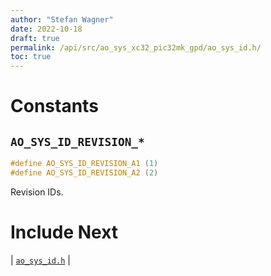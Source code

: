 ```yaml
---
author: "Stefan Wagner"
date: 2022-10-18
draft: true
permalink: /api/src/ao_sys_xc32_pic32mk_gpd/ao_sys_id.h/
toc: true
---
```


# Constants

## `AO_SYS_ID_REVISION_*`

```c
#define AO_SYS_ID_REVISION_A1 (1)
#define AO_SYS_ID_REVISION_A2 (2)
```

Revision IDs.

# Include Next

| [`ao_sys_id.h`](../ao_sys_xc32_pic32/ao_sys_id.h.md) |
